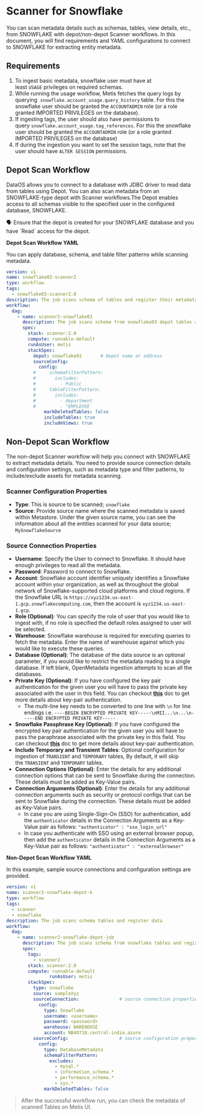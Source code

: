 # Scanner for Snowflake

You can scan metadata details such as schemas, tables, view details, etc., from SNOWFLAKE with depot/non-depot Scanner workflows. In this document, you will find requirements and YAML configurations to connect to SNOWFLAKE for extracting entity metadata. 

## Requirements

1. To ingest basic metadata, snowflake user must have at least `USAGE` privileges on required schemas.
2. While running the usage workflow, Metis fetches the query logs by querying  `snowflake.account_usage.query_history` table. For this the snowflake user should be granted the `ACCOUNTADMIN` role (or a role granted IMPORTED PRIVILEGES on the database).
3. If ingesting tags, the user should also have permissions to query `snowflake.account_usage.tag_references`. For this the snowflake user should be granted the `ACCOUNTADMIN` role (or a role granted IMPORTED PRIVILEGES on the database)
4. If during the ingestion you want to set the session tags, note that the user should have `ALTER SESSION` permissions.

## Depot Scan Workflow

DataOS allows you to connect to a database with JDBC driver to read data from tables using Depot. You can also scan metadata from an SNOWFLAKE-type depot with Scanner workflows.The Depot enables access to all schemas visible to the specified user in the configured database, SNOWFLAKE. 

<aside class="callout">
🗣 Ensure that the depot is created for your SNOWFLAKE database and you have `Read` access for the depot.

</aside>

**Depot Scan Workflow YAML**

You can apply database, schema, and table filter patterns while scanning metadata.

```yaml
version: v1                                            
name: snowflake03-scanner2                              
type: workflow
tags:
  - snowflake03-scanner2.0
description: The job scans schema of tables and register their metadata
workflow:
  dag:
    - name: scanner2-snowflake03                        
      description: The job scans schema from snowflake03 depot tables and register their metadata on metis2
      spec:
        stack: scanner:2.0                              
        compute: runnable-default 
        runAsUser: metis                      
        stackSpec:
          depot: snowflake03       # Depot name or address
          sourceConfig:
            config:
          #     schemaFilterPattern:
          #       includes:
          #         - Public
          #     tableFilterPattern: 
          #       includes:
          #         - department
          #         - ^EMPLOYEE
              markDeletedTables: false
              includeTables: true
              includeViews: true
```

## Non-Depot Scan Workflow

The non-depot Scanner workflow will help you connect with SNOWFLAKE to extract metadata details. You need to provide source connection details and configuration settings, such as metadata type and filter patterns, to include/exclude assets for metadata scanning. 

### **Scanner Configuration Properties**

- **Type**: This is source to be scanned; `snowflake`
- **Source**: Provide source name where the scanned metadata is saved within Metastore. Under the given source name, you can see the information about all the entities scanned for your data source; `MySnowflakeSource`

### **Source Connection Properties**

- **Username**: Specify the User to connect to Snowflake. It should have enough privileges to read all the metadata.
- **Password**: Password to connect to Snowflake.
- **Account**: Snowflake account identifier uniquely identifies a Snowflake account within your organization, as well as throughout the global network of Snowflake-supported cloud platforms and cloud regions. If the Snowflake URL is `https://xyz1234.us-east-1.gcp.snowflakecomputing.com`, then the account is `xyz1234.us-east-1.gcp`.
- **Role (Optional)**: You can specify the role of user that you would like to ingest with, if no role is specified the default roles assigned to user will be selected.
- **Warehouse**: Snowflake warehouse is required for executing queries to fetch the metadata. Enter the name of warehouse against which you would like to execute these queries.
- **Database (Optional)**: The database of the data source is an optional parameter, if you would like to restrict the metadata reading to a single database. If left blank, OpenMetadata ingestion attempts to scan all the databases.
- **Private Key (Optional)**: If you have configured the key pair authentication for the given user you will have to pass the private key associated with the user in this field. You can checkout **[this](https://docs.snowflake.com/en/user-guide/key-pair-auth)** doc to get more details about key-pair authentication.
    - The multi-line key needs to be converted to one line with `\n` for line endings i.e. `----BEGIN ENCRYPTED PRIVATE KEY-----\nMII...\n...\n-----END ENCRYPTED PRIVATE KEY-----`
- **Snowflake Passphrase Key (Optional)**: If you have configured the encrypted key pair authentication for the given user you will have to pass the paraphrase associated with the private key in this field. You can checkout **[this](https://docs.snowflake.com/en/user-guide/key-pair-auth)** doc to get more details about key-pair authentication.
- **Include Temporary and Transient Tables**: Optional configuration for ingestion of `TRANSIENT` and `TEMPORARY` tables, By default, it will skip the `TRANSIENT` and `TEMPORARY` tables.
- **Connection Options (Optional)**: Enter the details for any additional connection options that can be sent to Snowflake during the connection. These details must be added as Key-Value pairs.
- **Connection Arguments (Optional)**: Enter the details for any additional connection arguments such as security or protocol configs that can be sent to Snowflake during the connection. These details must be added as Key-Value pairs.
    - In case you are using Single-Sign-On (SSO) for authentication, add the `authenticator` details in the Connection Arguments as a Key-Value pair as follows: `"authenticator" : "sso_login_url"`
    - In case you authenticate with SSO using an external browser popup, then add the `authenticator` details in the Connection Arguments as a Key-Value pair as follows: `"authenticator" : "externalbrowser"`

**Non-Depot Scan Workflow YAML**

In this example, sample source connections and configuration settings are provided.

```yaml
version: v1
name: scanner2-snowflake-depot-k
type: workflow
tags:
  - scanner
  - snowflake
description: The job scans schema tables and register data
workflow:
  dag:
    - name: scanner2-snowflake-depot-job
      description: The job scans schema from snowflake tables and register data to metis2
      spec:
        tags:
          - scanner2
        stack: scanner:2.0
        compute: runnable-default
				runAsUser: metis
        stackSpec:
          type: snowflake
          source: sampleXyz
          sourceConnection:               # source connection properties       
            config:
              type: Snowflake
              username: <username>
              password: <password>
              warehouse: WAREHOUSE
              account: NB48718.central-india.azure
          sourceConfig:                   # source configuration properties
            config:
              type: DatabaseMetadata
              schemaFilterPattern:
                excludes:
                  - mysql.*
                  - information_schema.*
                  - performance_schema.*
                  - sys.*
              markDeletedTables: false
```

> After the successful workflow run, you can check the metadata of scanned Tables on Metis UI.
